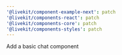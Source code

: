 ```yaml
---
'@livekit/component-example-next': patch
'@livekit/components-react': patch
'@livekit/components-core': patch
'@livekit/components-styles': patch
---
```


Add a basic chat component
